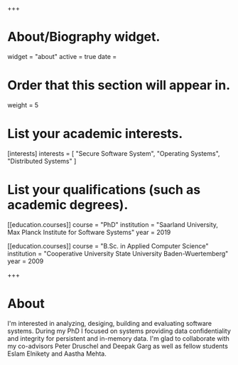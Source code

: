 +++
# About/Biography widget.
widget = "about"
active = true
date = 

# Order that this section will appear in.
weight = 5

# List your academic interests.
[interests]
  interests = [
    "Secure Software System",
    "Operating Systems",
    "Distributed Systems"
  ]

# List your qualifications (such as academic degrees).
[[education.courses]]
  course = "PhD"
  institution = "Saarland University, Max Planck Institute for Software Systems"
  year = 2019

[[education.courses]]
  course = "B.Sc. in Applied Computer Science"
  institution = "Cooperative University State University Baden-Wuertemberg"
  year = 2009
 
+++

# About

I'm interested in analyzing, desiging, building and evaluating software systems. During my PhD I focused on systems providing data confidentiality and integrity for persistent and in-memory data. I'm glad to collaborate with my co-advisors Peter Druschel and Deepak Garg as well as fellow students Eslam Elnikety and Aastha Mehta.